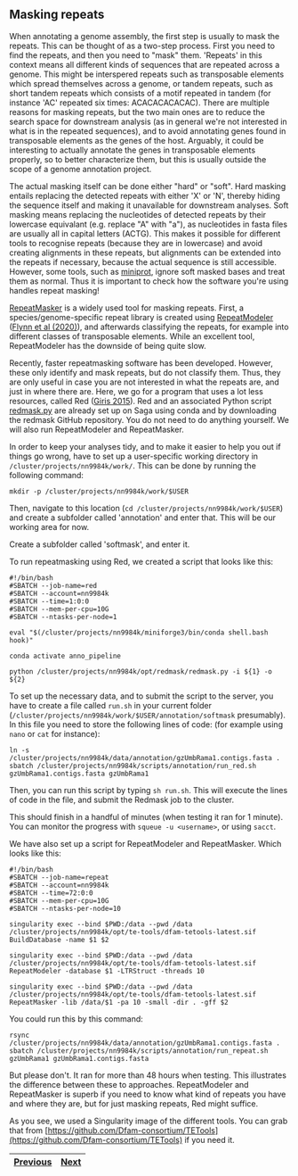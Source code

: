## Masking repeats
When annotating a genome assembly, the first step is usually to mask the repeats. This can be thought of as a two-step process. First you need to find the repeats, and then you need to "mask" them. 'Repeats' in this context means all different kinds of sequences that are repeated across a genome. This might be interspered repeats such as transposable elements which spread themselves across a genome, or tandem repeats, such as short tandem repeats which consists of a motif repeated in tandem (for instance 'AC' repeated six times: ACACACACACAC). There are multiple reasons for masking repeats, but the two main ones are to reduce the search space for downstream analysis (as in general we're not interested in what is in the repeated sequences), and to avoid annotating genes found in transposable elements as the genes of the host. Arguably, it could be interesting to actually annotate the genes in transposable elements properly, so to better characterize them, but this is usually outside the scope of a genome annotation project. 

The actual masking itself can be done either "hard" or "soft". Hard masking entails replacing the detected repeats with either 'X' or 'N', thereby hiding the sequence itself and making it unavailable for downstream analyses. Soft masking means replacing the nucleotides of detected repeats by their lowercase equivalant (e.g. replace "A" with "a"), as nucleotides in fasta files are usually all in capital letters (ACTG). This makes it possible for different tools to recognise repeats (because they are in lowercase) and avoid creating alignments in these repeats, but alignments can be extended into the repeats if necessary, because the actual sequence is still accessible. However, some tools, such as [miniprot](https://github.com/lh3/miniprot), ignore soft masked bases and treat them as normal. Thus it is important to check how the software you're using handles repeat masking!

[RepeatMasker](https://www.repeatmasker.org/) is a widely used tool for masking repeats. First, a species/genome-specific repeat library is created using [RepeatModeler](http://www.repeatmasker.org/RepeatModeler/) ([Flynn et al (2020)](https://doi.org/10.1073/pnas.1921046117)), and afterwards classifying the repeats, for example into different classes of transposable elements. While an excellent tool, RepeatModeler has the downside of being quite slow.

Recently, faster repeatmasking software has been developed. However, these only identify and mask repeats, but do not classify them. Thus, they are only useful in case you are not interested in what the repeats are, and just in where there are. Here, we go for a program that uses a lot less resources, called Red ([Giris 2015](https://doi.org/10.1186/s12859-015-0654-5)). Red and an associated Python script [redmask.py](https://github.com/nextgenusfs/redmask) are already set up on Saga using conda and by downloading the redmask GitHub repository. You do not need to do anything yourself.  We will also run RepeatModeler and RepeatMasker. 

In order to keep your analyses tidy, and to make it easier to help you out if things go wrong, have to set up a user-specific working directory in `/cluster/projects/nn9984k/work/`. This can be done by running the following command:
```
mkdir -p /cluster/projects/nn9984k/work/$USER
```

Then, navigate to this location (`cd /cluster/projects/nn9984k/work/$USER`) and create a subfolder called 'annotation' and enter that. This will be our working area for now. 

Create a subfolder called 'softmask', and enter it. 

To run repeatmasking using Red, we created a script that looks like this:
```
#!/bin/bash
#SBATCH --job-name=red
#SBATCH --account=nn9984k
#SBATCH --time=1:0:0
#SBATCH --mem-per-cpu=10G
#SBATCH --ntasks-per-node=1

eval "$(/cluster/projects/nn9984k/miniforge3/bin/conda shell.bash hook)" 

conda activate anno_pipeline

python /cluster/projects/nn9984k/opt/redmask/redmask.py -i ${1} -o ${2}
```
To set up the necessary data, and to submit the script to the server, you have to create a file called `run.sh` in your current folder (`/cluster/projects/nn9984k/work/$USER/annotation/softmask` presumably). In this file you need to store the following lines of code: (for example using `nano` or `cat` for instance):
```
ln -s /cluster/projects/nn9984k/data/annotation/gzUmbRama1.contigs.fasta .
sbatch /cluster/projects/nn9984k/scripts/annotation/run_red.sh gzUmbRama1.contigs.fasta gzUmbRama1
```

Then, you can run this script by typing `sh run.sh`. This will execute the lines of code in the file, and submit the Redmask job to the cluster.

This should finish in a handful of minutes (when testing it ran for 1 minute). You can monitor the progress with `squeue -u <username>`, or using `sacct`.

We have also set up a script for RepeatModeler and RepeatMasker. Which looks like this:

```
#!/bin/bash
#SBATCH --job-name=repeat
#SBATCH --account=nn9984k
#SBATCH --time=72:0:0
#SBATCH --mem-per-cpu=10G
#SBATCH --ntasks-per-node=10

singularity exec --bind $PWD:/data --pwd /data /cluster/projects/nn9984k/opt/te-tools/dfam-tetools-latest.sif BuildDatabase -name $1 $2

singularity exec --bind $PWD:/data --pwd /data /cluster/projects/nn9984k/opt/te-tools/dfam-tetools-latest.sif RepeatModeler -database $1 -LTRStruct -threads 10

singularity exec --bind $PWD:/data --pwd /data /cluster/projects/nn9984k/opt/te-tools/dfam-tetools-latest.sif RepeatMasker -lib /data/$1 -pa 10 -small -dir . -gff $2
```

You could run this by this command:
```
rsync  /cluster/projects/nn9984k/data/annotation/gzUmbRama1.contigs.fasta .
sbatch /cluster/projects/nn9984k/scripts/annotation/run_repeat.sh gzUmbRama1 gzUmbRama1.contigs.fasta 
```
But please don't. It ran for more than 48 hours when testing. This illustrates the difference between these to approaches. RepeatModeler and RepeatMasker is superb if you need to know what kind of repeats you have and where they are, but for just masking repeats, Red might suffice. 

As you see, we used a Singularity image of the different tools. You can grab that from [https://github.com/Dfam-consortium/TETools](https://github.com/Dfam-consortium/TETools) if you need it.


|[Previous](https://github.com/ebp-nor/workshop-2024/blob/main/day2_genome_annotation/00_introduction.md)|[Next](https://github.com/ebp-nor/workshop-2024/blob/main/day2_genome_annotation/02_miniprot.md)|
|---|---|
